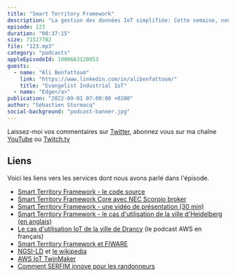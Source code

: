 ```yaml
---
title: "Smart Territory Framework"
description: "La gestion des données IoT simplifiée: Cette semaine, nous parlons du Smart Territory Framework, un ensemble d'outils et de modules open source qui permet de démarrer rapidement les projets IoT à l'échelle d'un territoire, une ville, une collectivité. Vous pouvez ainsi construire et maintenir des solutions basées sur les standards de l'industries, compatible avec les solutions open source de l'écosystème FIWARE. Comme à notre habitude, nous expliquons très concrètement comment démarrer et nous illustrons nos propos avec des cas pratiques déjà mis en oeuvre par nos clients : du contrôle de building, à la surveillance des troupeaux dans les alpages, en passant par l'amélioration de la circulation et du parking en ville."
episode: 123
duration: "00:37:15"
size: 71527782
file: "123.mp3"
category: "podcasts"
appleEpisodeId: 1000663120053
guests:
  - name: "Ali Benfattoum"
    link: "https://www.linkedin.com/in/alibenfattoum/"
    title: "Evangelist Industrial IoT"
  - name: "Edge</a>"
publication: "2022-09-01 07:00:00 +0200"
author: "Sébastien Stormacq"
social-background: "podcast-banner.jpg"
---
```


Laissez-moi vos commentaires sur [Twitter](https://twitter.com/sebsto), abonnez vous sur ma chaîne [YouTube](https://www.youtube.com/sebsto) ou [Twitch.tv](https://www.twitch.tv/sebAWS)

## Liens

Voici les liens vers les services dont nous avons parlé dans l'épisode.

- [Smart Territory Framework - le code source](https://github.com/aws-samples/aws-stf)
- [Smart Territory Framework Core avec NEC Scorpio broker](https://github.com/aws-samples/aws-stf-core-scorpio)
- [Smart Territory Framework - une vidéo de présentation (30 min)](https://www.youtube.com/watch?v=4MRZiC1VvKQ)
- [Smart Territory Framework - le cas d'utilisation de la ville d'Heidelberg (en anglais)](https://www.youtube.com/watch?v=Q_fADZFZqSE)
- [Le cas d'utilisation IoT de la ville de Drancy](https://stormacq.com/podcasts/episode_099/index.html) (le podcast AWS en français)
- [Smart Territory Framework et FIWARE](https://www.fiware.org/2022/07/04/how-the-smart-territory-framework-helps-territories-create-smart-and-sustainable-services-for-their-residents/)
- [NGSI-LD](https://www.etsi.org/technologies/internet-of-things) et [le wikipedia](https://fr.wikipedia.org/wiki/NGSI-LD)
- [AWS IoT TwinMaker](https://docs.aws.amazon.com/iot-twinmaker/latest/guide/what-is-twinmaker.html)
- [Comment SERFIM innove pour les randonneurs](https://www.youtube.com/watch?v=zJ8DKRuQSps)
